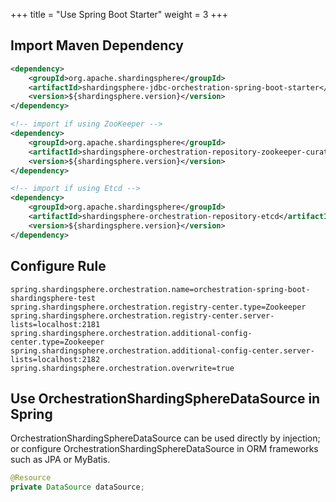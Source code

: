 +++
title = "Use Spring Boot Starter"
weight = 3
+++

## Import Maven Dependency

```xml
<dependency>
    <groupId>org.apache.shardingsphere</groupId>
    <artifactId>shardingsphere-jdbc-orchestration-spring-boot-starter</artifactId>
    <version>${shardingsphere.version}</version>
</dependency>

<!-- import if using ZooKeeper -->
<dependency>
    <groupId>org.apache.shardingsphere</groupId>
    <artifactId>shardingsphere-orchestration-repository-zookeeper-curator</artifactId>
    <version>${shardingsphere.version}</version>
</dependency>

<!-- import if using Etcd -->
<dependency>
    <groupId>org.apache.shardingsphere</groupId>
    <artifactId>shardingsphere-orchestration-repository-etcd</artifactId>
    <version>${shardingsphere.version}</version>
</dependency>
```

## Configure Rule

```properties
spring.shardingsphere.orchestration.name=orchestration-spring-boot-shardingsphere-test
spring.shardingsphere.orchestration.registry-center.type=Zookeeper
spring.shardingsphere.orchestration.registry-center.server-lists=localhost:2181
spring.shardingsphere.orchestration.additional-config-center.type=Zookeeper
spring.shardingsphere.orchestration.additional-config-center.server-lists=localhost:2182
spring.shardingsphere.orchestration.overwrite=true
```

## Use OrchestrationShardingSphereDataSource in Spring

OrchestrationShardingSphereDataSource can be used directly by injection; 
or configure OrchestrationShardingSphereDataSource in ORM frameworks such as JPA or MyBatis.

```java
@Resource
private DataSource dataSource;
```
